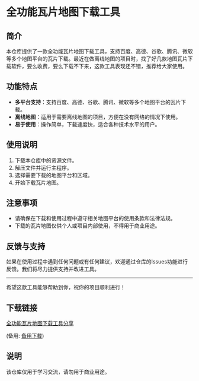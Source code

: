 # 全功能瓦片地图下载工具

## 简介
本仓库提供了一款全功能瓦片地图下载工具，支持百度、高德、谷歌、腾讯、微软等多个地图平台的瓦片下载。最近在做离线地图的项目时，找了好几款地图瓦片下载软件，要么收费，要么下载不下来，这款工具表现还不错，推荐给大家使用。

## 功能特点
- **多平台支持**：支持百度、高德、谷歌、腾讯、微软等多个地图平台的瓦片下载。
- **离线地图**：适用于需要离线地图的项目，方便在没有网络的情况下使用。
- **易于使用**：操作简单，下载速度快，适合各种技术水平的用户。

## 使用说明
1. 下载本仓库中的资源文件。
2. 解压文件并运行主程序。
3. 选择需要下载的地图平台和区域。
4. 开始下载瓦片地图。

## 注意事项
- 请确保在下载和使用过程中遵守相关地图平台的使用条款和法律法规。
- 下载的瓦片地图仅供个人或项目内部使用，不得用于商业用途。

## 反馈与支持
如果在使用过程中遇到任何问题或有任何建议，欢迎通过仓库的Issues功能进行反馈。我们将尽力提供支持并改进工具。

---

希望这款工具能够帮助到你，祝你的项目顺利进行！

## 下载链接
[全功能瓦片地图下载工具分享](https://pan.quark.cn/s/1f465d3cac2c) 

(备用: [备用下载](https://pan.baidu.com/s/1AhztnPv7FpivKiUsT0GWKg?pwd=1234))

## 说明

该仓库仅用于学习交流，请勿用于商业用途。

